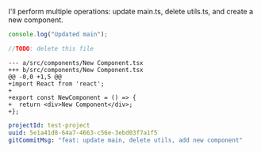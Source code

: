 I'll perform multiple operations: update main.ts, delete utils.ts, and create a new component.

```typescript // src/main.ts
console.log("Updated main");
```

```typescript // src/utils.ts
//TODO: delete this file
```

```tsx // "src/components/New Component.tsx" standard-diff
--- a/src/components/New Component.tsx
+++ b/src/components/New Component.tsx
@@ -0,0 +1,5 @@
+import React from 'react';
+
+export const NewComponent = () => {
+  return <div>New Component</div>;
+};
```

```yaml
projectId: test-project
uuid: 5e1a41d8-64a7-4663-c56e-3ebd03f7a1f5
gitCommitMsg: "feat: update main, delete utils, add new component"
```